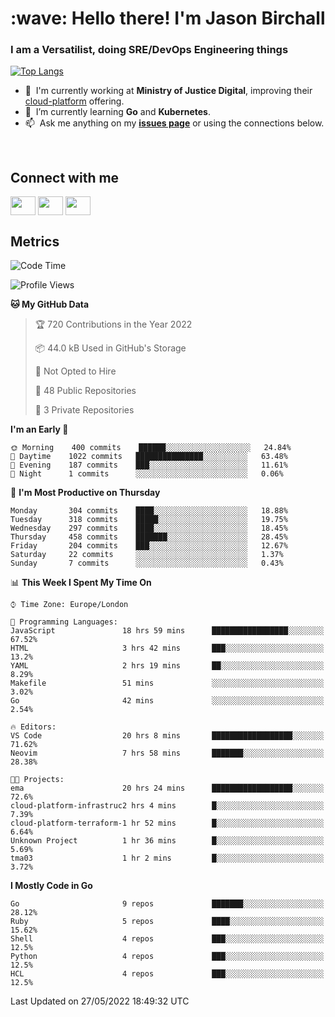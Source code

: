<h1 align="left" id="jason-title">:wave: Hello there! I'm Jason Birchall</h1>
<h3 align="left">I am a Versatilist, doing SRE/DevOps Engineering things</h3>

[![Top Langs](https://github-readme-stats.vercel.app/api?username=jasonBirchall&show_icons=true&count_private=true&include_all_commits=true&theme=gruvbox)](https://github.com/anuraghazra/github-readme-stats)

- :office: &nbsp;I'm currently working at **Ministry of Justice Digital**, improving their [cloud-platform](https://github.com/ministryofjustice/cloud-platform) offering.
- :seedling: &nbsp;I’m currently learning **Go** and **Kubernetes**.
- :mailbox: &nbsp;Ask me anything on my **[issues page]** or using the connections below.


<br>

<h2>Connect with me</h2>
<p>
<a href="https://twitter.com/jsonBirchall" target="blank"><img align="center" src="https://cdn.jsdelivr.net/npm/simple-icons@3.0.1/icons/twitter.svg" alt="" height="30" width="40" /></a>
<a href="https://keybase.io/json0" target="blank"><img align="center" src="https://cdn.jsdelivr.net/npm/simple-icons@3.0.1/icons/keybase.svg" alt="" height="30" width="40" /></a>
<a href="https://www.reddit.com/user/kakorate" target="blank"><img align="center" src="https://cdn.jsdelivr.net/npm/simple-icons@3.0.1/icons/reddit.svg" alt="" height="30" width="40" /></a>
</p>

<h2>Metrics</h2>

<!--START_SECTION:waka-->
![Code Time](http://img.shields.io/badge/Code%20Time-0%20secs-blue)

![Profile Views](http://img.shields.io/badge/Profile%20Views-0-blue)

**🐱 My GitHub Data** 

> 🏆 720 Contributions in the Year 2022
 > 
> 📦 44.0 kB Used in GitHub's Storage 
 > 
> 🚫 Not Opted to Hire
 > 
> 📜 48 Public Repositories 
 > 
> 🔑 3 Private Repositories  
 > 
**I'm an Early 🐤** 

```text
🌞 Morning    400 commits    ██████░░░░░░░░░░░░░░░░░░░   24.84% 
🌆 Daytime    1022 commits   ███████████████░░░░░░░░░░   63.48% 
🌃 Evening    187 commits    ███░░░░░░░░░░░░░░░░░░░░░░   11.61% 
🌙 Night      1 commits      ░░░░░░░░░░░░░░░░░░░░░░░░░   0.06%

```
📅 **I'm Most Productive on Thursday** 

```text
Monday       304 commits    ████░░░░░░░░░░░░░░░░░░░░░   18.88% 
Tuesday      318 commits    █████░░░░░░░░░░░░░░░░░░░░   19.75% 
Wednesday    297 commits    ████░░░░░░░░░░░░░░░░░░░░░   18.45% 
Thursday     458 commits    ███████░░░░░░░░░░░░░░░░░░   28.45% 
Friday       204 commits    ███░░░░░░░░░░░░░░░░░░░░░░   12.67% 
Saturday     22 commits     ░░░░░░░░░░░░░░░░░░░░░░░░░   1.37% 
Sunday       7 commits      ░░░░░░░░░░░░░░░░░░░░░░░░░   0.43%

```


📊 **This Week I Spent My Time On** 

```text
⌚︎ Time Zone: Europe/London

💬 Programming Languages: 
JavaScript               18 hrs 59 mins      █████████████████░░░░░░░░   67.52% 
HTML                     3 hrs 42 mins       ███░░░░░░░░░░░░░░░░░░░░░░   13.2% 
YAML                     2 hrs 19 mins       ██░░░░░░░░░░░░░░░░░░░░░░░   8.29% 
Makefile                 51 mins             ░░░░░░░░░░░░░░░░░░░░░░░░░   3.02% 
Go                       42 mins             ░░░░░░░░░░░░░░░░░░░░░░░░░   2.54%

🔥 Editors: 
VS Code                  20 hrs 8 mins       ██████████████████░░░░░░░   71.62% 
Neovim                   7 hrs 58 mins       ███████░░░░░░░░░░░░░░░░░░   28.38%

🐱‍💻 Projects: 
ema                      20 hrs 24 mins      ██████████████████░░░░░░░   72.6% 
cloud-platform-infrastruc2 hrs 4 mins        █░░░░░░░░░░░░░░░░░░░░░░░░   7.39% 
cloud-platform-terraform-1 hr 52 mins        █░░░░░░░░░░░░░░░░░░░░░░░░   6.64% 
Unknown Project          1 hr 36 mins        █░░░░░░░░░░░░░░░░░░░░░░░░   5.69% 
tma03                    1 hr 2 mins         █░░░░░░░░░░░░░░░░░░░░░░░░   3.72%

```

**I Mostly Code in Go** 

```text
Go                       9 repos             ███████░░░░░░░░░░░░░░░░░░   28.12% 
Ruby                     5 repos             ████░░░░░░░░░░░░░░░░░░░░░   15.62% 
Shell                    4 repos             ███░░░░░░░░░░░░░░░░░░░░░░   12.5% 
Python                   4 repos             ███░░░░░░░░░░░░░░░░░░░░░░   12.5% 
HCL                      4 repos             ███░░░░░░░░░░░░░░░░░░░░░░   12.5%

```



 Last Updated on 27/05/2022 18:49:32 UTC
<!--END_SECTION:waka-->

<!-- links -->

[issues page]: https://github.com/jasonBirchall/jasonBirchall/issues "jasonBirchall/issues"
